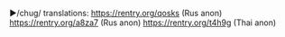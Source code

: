 ▶/chug/ translations:
https://rentry.org/qosks (Rus anon)
https://rentry.org/a8za7 (Rus anon)
https://rentry.org/t4h9g (Thai anon)
